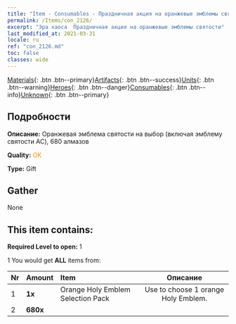 ```yaml
---
title: "Item - Consumables - Праздничная акция на оранжевые эмблемы святости"
permalink: /Items/con_2126/
excerpt: "Эра хаоса  Праздничная акция на оранжевые эмблемы святости"
last_modified_at: 2021-03-31
locale: ru
ref: "con_2126.md"
toc: false
classes: wide
---
```

 [Materials](/ru/Items/){: .btn .btn--primary}[Artifacts](/ru/Items/Artifacts/){: .btn .btn--success}[Units](/ru/Items/Units/){: .btn .btn--warning}[Heroes](/ru/Items/Heroes/){: .btn .btn--danger}[Consumables](/ru/Items/Consumables/){: .btn .btn--info}[Unknown](/ru/Items/Unknown/){: .btn .btn--primary}

## Подробности
 **Описание:** Оранжевая эмблема святости на выбор (включая эмблему святости AC), 680 алмазов

 **Quality:** <span style="color: #FF8C00">OK</span>

 **Type:** Gift

## Gather

  None

## This item contains:

 **Required Level to open:** 1

 1 You would get **ALL** items  from:

  | Nr | Amount |     Item    | Описание |
  |:---|:-------|:------------|:-----------:|
  | 1 |  **1x** | Orange Holy Emblem Selection Pack | Use to choose 1 orange Holy Emblem.  | 
  | 2 |  **680x** | <i class="fas fa-gem"/> |  | 
